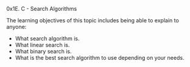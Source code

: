0x1E. C - Search Algorithms

The learning objectives of this topic includes being able to explain to anyone:
* What search algorithm is.
* What linear search is.
* What binary search is.
* What is the best search algorithm to use depending on your needs.
